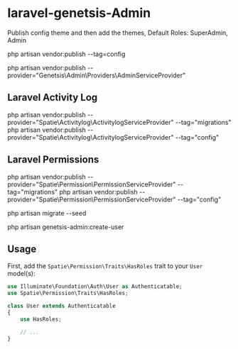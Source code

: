 # laravel-genetsis-Admin

Publish config theme and then add the themes, Default Roles: SuperAdmin, Admin

php artisan vendor:publish --tag=config

php artisan vendor:publish --provider="Genetsis\Admin\Providers\AdminServiceProvider"

## Laravel Activity Log
php artisan vendor:publish --provider="Spatie\Activitylog\ActivitylogServiceProvider" --tag="migrations"
php artisan vendor:publish --provider="Spatie\Activitylog\ActivitylogServiceProvider" --tag="config"

## Laravel Permissions
php artisan vendor:publish --provider="Spatie\Permission\PermissionServiceProvider" --tag="migrations"
php artisan vendor:publish --provider="Spatie\Permission\PermissionServiceProvider" --tag="config"

php artisan migrate --seed

php artisan genetsis-admin:create-user

## Usage
First, add the `Spatie\Permission\Traits\HasRoles` trait to your `User` model(s):

```php
use Illuminate\Foundation\Auth\User as Authenticatable;
use Spatie\Permission\Traits\HasRoles;

class User extends Authenticatable
{
    use HasRoles;

    // ...
}
```